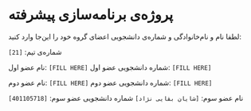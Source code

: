 # پروژه‌ی برنامه‌سازی پیشرفته
لطفا نام و نام‌خانوادگی و شماره‌ی دانشجویی اعضای گروه خود را این‌جا وارد کنید:

شماره‌ی تیم: `[21]`

نام عضو اول: `[FILL HERE]`
شماره دانشجویی عضو اول: `[FILL HERE]`

نام عضو دوم: `[FILL HERE]`
شماره دانشجویی عضو دوم: `[FILL HERE]`

نام عضو سوم: `[شایان بقایی نژاد]`
شماره دانشجویی عضو سوم: `[401105718]`
